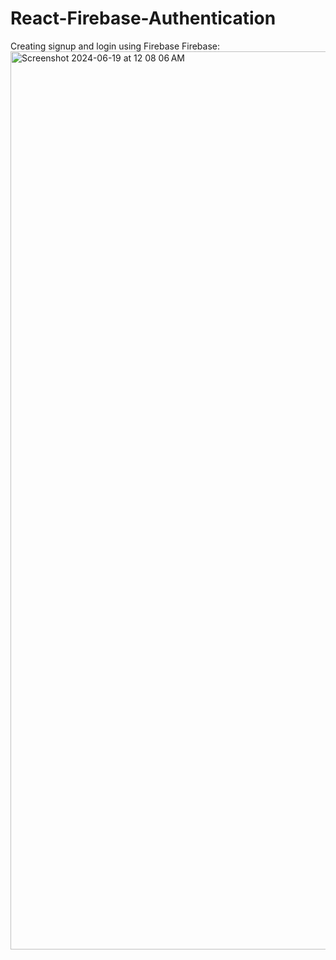 # React-Firebase-Authentication
Creating signup and login using Firebase 
Firebase:
<img width="1437" alt="Screenshot 2024-06-19 at 12 08 06 AM" src="https://github.com/HemanthReddy10/React-Firebase-Authentication/assets/99050861/54c5a722-8515-4355-93f8-394dbd957e75">
